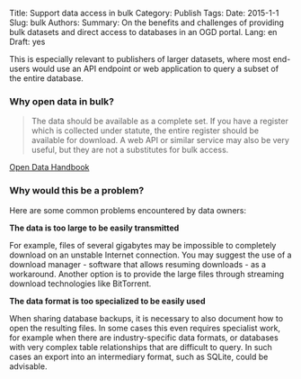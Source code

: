 Title: Support data access in bulk
Category: Publish
Tags:
Date: 2015-1-1
Slug: bulk
Authors:
Summary: On the benefits and challenges of providing bulk datasets and direct access to databases in an OGD portal.
Lang: en
Draft: yes

This is especially relevant to publishers of larger datasets, where most end-users would use an API endpoint or web application to query a subset of the entire database.

### Why open data in bulk?

> The data should be available as a complete set. If you have a register which is collected under statute, the entire register should be available for download. A web API or similar service may also be very useful, but they are not a substitutes for bulk access.

[Open Data Handbook](http://opendatahandbook.org/guide/en/how-to-open-up-data/#make-data-available-technical-openness)

### Why would this be a problem?

Here are some common problems encountered by data owners:

**The data is too large to be easily transmitted**

For example, files of several gigabytes may be impossible to completely download on an unstable Internet connection. You may suggest the use of a download manager - software that allows resuming downloads - as a workaround. Another option is to provide the large files through streaming download technologies like BitTorrent.

**The data format is too specialized to be easily used**

When sharing database backups, it is necessary to also document how to open the resulting files. In some cases this even requires specialist work, for example when there are industry-specific data formats, or databases with very complex table relationships that are difficult to query. In such cases an export into an intermediary format, such as SQLite, could be advisable.

